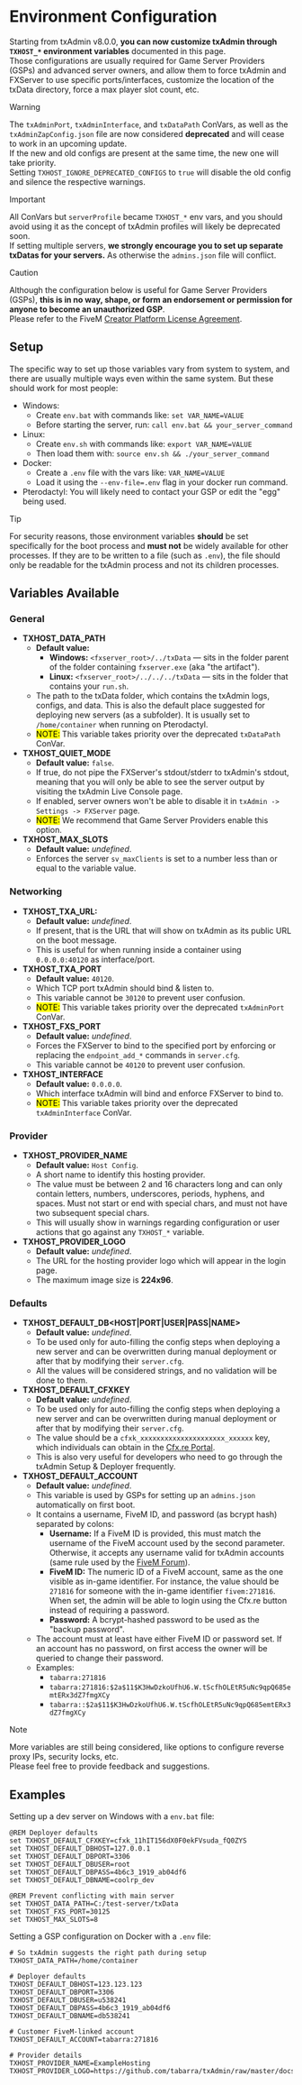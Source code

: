 # Environment Configuration

Starting from txAdmin v8.0.0, **you can now customize txAdmin through `TXHOST_*` environment variables** documented in this page.  
Those configurations are usually required for Game Server Providers (GSPs) and advanced server owners, and allow them to force txAdmin and FXServer to use specific ports/interfaces, customize the location of the txData directory, force a max player slot count, etc.  
  
> [!WARNING]
> The `txAdminPort`, `txAdminInterface`, and `txDataPath` ConVars, as well as the `txAdminZapConfig.json` file are now considered **deprecated** and will cease to work in an upcoming update.  
> If the new and old configs are present at the same time, the new one will take priority.  
> Setting `TXHOST_IGNORE_DEPRECATED_CONFIGS` to `true` will disable the old config and silence the respective warnings.

> [!IMPORTANT]  
> All ConVars but `serverProfile` became `TXHOST_*` env vars, and you should avoid using it as the concept of txAdmin profiles will likely be deprecated soon.  
> If setting multiple servers, **we strongly encourage you to set up separate txDatas for your servers.** As otherwise the `admins.json` file will conflict.

> [!CAUTION]
> Although the configuration below is useful for Game Server Providers (GSPs), **this is in no way, shape, or form an endorsement or permission for anyone to become an unauthorized GSP**.  
> Please refer to the FiveM [Creator Platform License Agreement](https://fivem.net/terms).


## Setup

The specific way to set up those variables vary from system to system, and there are usually multiple ways even within the same system. But these should work for most people:  
- Windows:
    - Create `env.bat` with commands like: `set VAR_NAME=VALUE`
    - Before starting the server, run: `call env.bat && your_server_command`
- Linux:
    - Create `env.sh` with commands like: `export VAR_NAME=VALUE`
    - Then load them with: `source env.sh && ./your_server_command`
- Docker: 
    - Create a `.env` file with the vars like: `VAR_NAME=VALUE`
    - Load it using the `--env-file=.env` flag in your docker run command.
- Pterodactyl: You will likely need to contact your GSP or edit the "egg" being used.

> [!TIP]
> For security reasons, those environment variables **should** be set specifically for the boot process and **must not** be widely available for other processes.
> If they are to be written to a file (such as `.env`), the file should only be readable for the txAdmin process and not its children processes. 


## Variables Available

### General
- **TXHOST_DATA_PATH**
    - **Default value:** 
        - **Windows:** `<fxserver_root>/../txData` — sits in the folder parent of the folder containing `fxserver.exe` (aka "the artifact").
        - **Linux:** `<fxserver_root>/../../../txData` — sits in the folder that contains your `run.sh`.
    - The path to the txData folder, which contains the txAdmin logs, configs, and data. This is also the default place suggested for deploying new servers (as a subfolder). It is usually set to `/home/container` when running on Pterodactyl.
    - <mark>NOTE:</mark> This variable takes priority over the deprecated `txDataPath` ConVar.
- **TXHOST_QUIET_MODE**
    - **Default value:** `false`.
    - If true, do not pipe the FXServer's stdout/stderr to txAdmin's stdout, meaning that you will only be able to see the server output by visiting the txAdmin Live Console page.
    - If enabled, server owners won't be able to disable it in `txAdmin -> Settings -> FXServer` page.
    - <mark>NOTE:</mark> We recommend that Game Server Providers enable this option.
- **TXHOST_MAX_SLOTS**
    - **Default value:** _undefined_.
    - Enforces the server `sv_maxClients` is set to a number less than or equal to the variable value.

### Networking
- **TXHOST_TXA_URL:**
    - **Default value:** _undefined_.
    - If present, that is the URL that will show on txAdmin as its public URL on the boot message.
    - This is useful for when running inside a container using `0.0.0.0:40120` as interface/port.
- **TXHOST_TXA_PORT**
    - **Default value:** `40120`.
    - Which TCP port txAdmin should bind & listen to.
    - This variable cannot be `30120` to prevent user confusion.
    - <mark>NOTE:</mark> This variable takes priority over the deprecated `txAdminPort` ConVar.
- **TXHOST_FXS_PORT**
    - **Default value:** _undefined_.
    - Forces the FXServer to bind to the specified port by enforcing or replacing the `endpoint_add_*` commands in `server.cfg`.
    - This variable cannot be `40120` to prevent user confusion.
- **TXHOST_INTERFACE**
    - **Default value:** `0.0.0.0`.
    - Which interface txAdmin will bind and enforce FXServer to bind to.
    - <mark>NOTE:</mark> This variable takes priority over the deprecated `txAdminInterface` ConVar.

### Provider
- **TXHOST_PROVIDER_NAME**
    - **Default value:** `Host Config`.
    - A short name to identify this hosting provider.
    - The value must be between 2 and 16 characters long and can only contain letters, numbers, underscores, periods, hyphens, and spaces. Must not start or end with special chars, and must not have two subsequent special chars.
    - This will usually show in warnings regarding configuration or user actions that go against any `TXHOST_*` variable.
- **TXHOST_PROVIDER_LOGO**
    - **Default value:** _undefined_.
    - The URL for the hosting provider logo which will appear in the login page.
    - The maximum image size is **224x96**.


### Defaults 
- **TXHOST_DEFAULT_DB<HOST|PORT|USER|PASS|NAME>**
    - **Default value:** _undefined_.
    - To be used only for auto-filling the config steps when deploying a new server and can be overwritten during manual deployment or after that by modifying their `server.cfg`.
    - All the values will be considered strings, and no validation will be done to them.
- **TXHOST_DEFAULT_CFXKEY**
    - **Default value:** _undefined_.
    - To be used only for auto-filling the config steps when deploying a new server and can be overwritten during manual deployment or after that by modifying their `server.cfg`.
    - The value should be a `cfxk_xxxxxxxxxxxxxxxxxxxxx_xxxxxx` key, which individuals can obtain in the [Cfx.re Portal](https://portal.cfx.re/).
    - This is also very useful for developers who need to go through the txAdmin Setup & Deployer frequently.
- **TXHOST_DEFAULT_ACCOUNT**
    - **Default value:** _undefined_.
    - This variable is used by GSPs for setting up an `admins.json` automatically on first boot.
    - It contains a username, FiveM ID, and password (as bcrypt hash) separated by colons:
        - **Username:** If a FiveM ID is provided, this must match the username of the FiveM account used by the second parameter. Otherwise, it accepts any username valid for txAdmin accounts (same rule used by the [FiveM Forum](https://forum.cfx.re/)).
        - **FiveM ID:** The numeric ID of a FiveM account, same as the one visible as in-game identifier. For instance, the value should be `271816` for someone with the in-game identifier `fivem:271816`. When set, the admin will be able to login using the Cfx.re button instead of requiring a password.
        - **Password:** A bcrypt-hashed password to be used as the "backup password".
    - The account must at least have either FiveM ID or password set. If an account has no password, on first access the owner will be queried to change their password.
    - Examples:
        - `tabarra:271816`
        - `tabarra:271816:$2a$11$K3HwDzkoUfhU6.W.tScfhOLEtR5uNc9qpQ685emtERx3dZ7fmgXCy`
        - `tabarra::$2a$11$K3HwDzkoUfhU6.W.tScfhOLEtR5uNc9qpQ685emtERx3dZ7fmgXCy`

> [!NOTE]  
> More variables are still being considered, like options to configure reverse proxy IPs, security locks, etc.  
> Please feel free to provide feedback and suggestions.


## Examples

Setting up a dev server on Windows with a `env.bat` file:
```batch
@REM Deployer defaults
set TXHOST_DEFAULT_CFXKEY=cfxk_11hIT156dX0F0ekFVsuda_fQ0ZYS
set TXHOST_DEFAULT_DBHOST=127.0.0.1
set TXHOST_DEFAULT_DBPORT=3306
set TXHOST_DEFAULT_DBUSER=root
set TXHOST_DEFAULT_DBPASS=4b6c3_1919_ab04df6
set TXHOST_DEFAULT_DBNAME=coolrp_dev

@REM Prevent conflicting with main server
set TXHOST_DATA_PATH=C:/test-server/txData
set TXHOST_FXS_PORT=30125
set TXHOST_MAX_SLOTS=8
```

Setting a GSP configuration on Docker with a `.env` file:
```dotenv
# So txAdmin suggests the right path during setup
TXHOST_DATA_PATH=/home/container

# Deployer defaults
TXHOST_DEFAULT_DBHOST=123.123.123
TXHOST_DEFAULT_DBPORT=3306
TXHOST_DEFAULT_DBUSER=u538241
TXHOST_DEFAULT_DBPASS=4b6c3_1919_ab04df6
TXHOST_DEFAULT_DBNAME=db538241

# Customer FiveM-linked account
TXHOST_DEFAULT_ACCOUNT=tabarra:271816

# Provider details
TXHOST_PROVIDER_NAME=ExampleHosting
TXHOST_PROVIDER_LOGO=https://github.com/tabarra/txAdmin/raw/master/docs/banner.png
```
